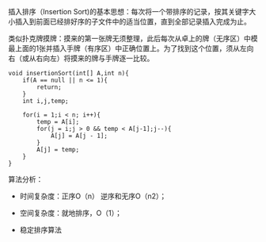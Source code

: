 插入排序（Insertion Sort\)的基本思想：每次将一个带排序的记录，按其关键字大小插入到前面已经排好序的子文件中的适当位置，直到全部记录插入完成为止。

类似扑克牌摸牌：摸来的第一张牌无须整理，此后每次从卓上的牌（无序区）中模最上面的1张并插入手牌（有序区）中正确位置上。为了找到这个位置，须从左向右（或从右向左）将摸来的牌与手牌逐一比较。

```
void insertionSort(int[] A,int n){
    if(A == null || n <= 1){
        return;
    }
    int i,j,temp;

    for(i = 1;i < n; i++){
        temp = A[i];
        for(j = i;j > 0 && temp < A[j-1];j--){
            A[j] = A[j - 1];
        }
        A[j] = temp;
    }
}
```

算法分析：

* 时间复杂度：正序O（n） 逆序和无序O（n2）；
* 空间复杂度：就地排序，O（1）；

* 稳定排序算法



